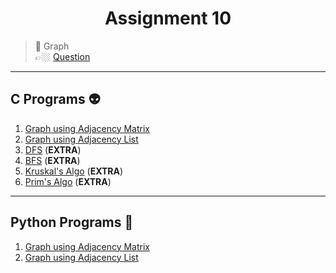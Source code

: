 <h1 align="center"> Assignment 10 </h1>

> 💠 Graph<br> 👉🏼 [Question](/Questions/Assignment-10%40DSALAB.txt)

---

## C Programs 👽

1. [Graph using Adjacency Matrix](/Graph/C%20Programs/adjacencyMatrix.c)
1. [Graph using Adjacency List](/Graph/C%20Programs/adjacencyList.c)
1. [DFS](/Graph/C%20Programs/DFS.c) (**EXTRA**)
1. [BFS](/Graph/C%20Programs/BFS.c) (**EXTRA**)
1. [Kruskal's Algo](/Graph/C%20Programs/kruskal.c) (**EXTRA**)
1. [Prim's Algo](/Graph/C%20Programs/prim.c) (**EXTRA**)

---

## Python Programs 🤖

1. [Graph using Adjacency Matrix](/Graph/Python%20Programs/adjacencyMatrix.py)
1. [Graph using Adjacency List](/Graph/Python%20Programs/adjacencyList.py)
